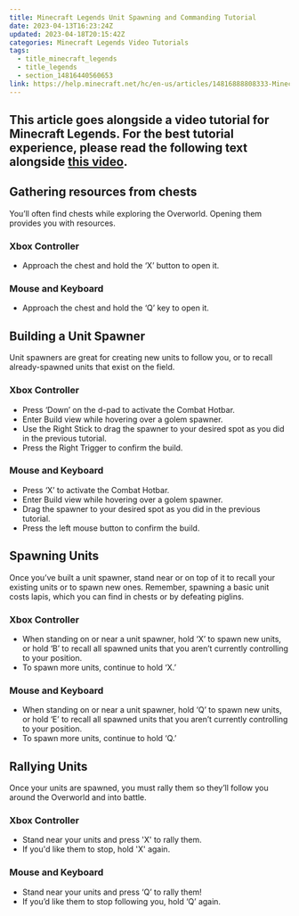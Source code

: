 ```yaml
---
title: Minecraft Legends Unit Spawning and Commanding Tutorial
date: 2023-04-13T16:23:24Z
updated: 2023-04-18T20:15:42Z
categories: Minecraft Legends Video Tutorials
tags:
  - title_minecraft_legends
  - title_legends
  - section_14816440560653
link: https://help.minecraft.net/hc/en-us/articles/14816888808333-Minecraft-Legends-Unit-Spawning-and-Commanding-Tutorial
---
```


## This article goes alongside a video tutorial for Minecraft Legends. For the best tutorial experience, please read the following text alongside **[this video](https://youtu.be/6v9gQhOARsc)**. 

## Gathering resources from chests

You’ll often find chests while exploring the Overworld. Opening them provides you with resources.

### Xbox Controller

- Approach the chest and hold the ‘X’ button to open it.

### Mouse and Keyboard

- Approach the chest and hold the ‘Q’ key to open it.

## Building a Unit Spawner

Unit spawners are great for creating new units to follow you, or to recall already-spawned units that exist on the field.

### Xbox Controller

- Press ‘Down’ on the d-pad to activate the Combat Hotbar.
- Enter Build view while hovering over a golem spawner.
- Use the Right Stick to drag the spawner to your desired spot as you did in the previous tutorial.
- Press the Right Trigger to confirm the build.

### Mouse and Keyboard

- Press ‘X’ to activate the Combat Hotbar.
- Enter Build view while hovering over a golem spawner.
- Drag the spawner to your desired spot as you did in the previous tutorial.
- Press the left mouse button to confirm the build.

## Spawning Units

Once you’ve built a unit spawner, stand near or on top of it to recall your existing units or to spawn new ones. Remember, spawning a basic unit costs lapis, which you can find in chests or by defeating piglins.

### Xbox Controller

- When standing on or near a unit spawner, hold ‘X’ to spawn new units, or hold ‘B’ to recall all spawned units that you aren’t currently controlling to your position.
- To spawn more units, continue to hold ‘X.’

### Mouse and Keyboard

- When standing on or near a unit spawner, hold ‘Q’ to spawn new units, or hold ‘E’ to recall all spawned units that you aren’t currently controlling to your position.
- To spawn more units, continue to hold ‘Q.’

## Rallying Units

Once your units are spawned, you must rally them so they’ll follow you around the Overworld and into battle.

### Xbox Controller

- Stand near your units and press 'X' to rally them.
- If you'd like them to stop, hold 'X' again.

### Mouse and Keyboard

- Stand near your units and press ‘Q’ to rally them!
- If you’d like them to stop following you, hold ‘Q’ again.

